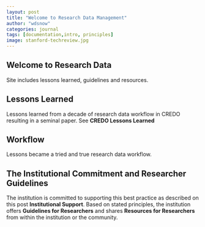 ```yaml
---
layout: post
title: "Welcome to Research Data Management"
author: "wdsnow"
categories: journal
tags: [documentation,intro, principles]
image: stanford-techreview.jpg
---
```


## Welcome to Research Data
Site includes lessons learned, guidelines and resources. 

## Lessons Learned
 
Lessons learned from a decade of research data workflow in CREDO resulting in a seminal paper. See **CREDO Lessons Learned**

## Workflow

Lessons became a tried and true research data workflow.

## The Institutional Commitment and Researcher Guidelines

The institution is committed to supporting this best practice as described on this post **Institutional Support**. Based on stated principles, the institution offers  **Guidelines for Researchers** and shares **Resources for Researchers** from within the institution or the community.

